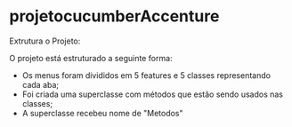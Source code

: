 # projetocucumberAccenture

Extrutura o Projeto:

O projeto está estruturado a seguinte forma:

- Os menus foram divididos em 5 features e 5 classes representando cada aba;
- Foi criada uma superclasse com métodos que estão sendo usados nas classes;
- A superclasse recebeu  nome de "Metodos"
